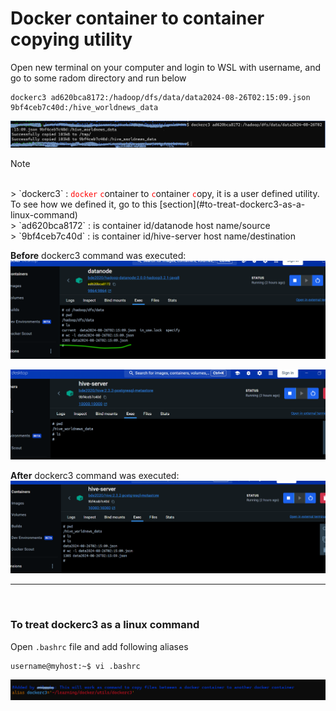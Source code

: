 
# Docker container to container copying utility


Open new terminal on your computer and login to WSL with username, and go to some radom directory and run below

```
dockerc3 ad620bca8172:/hadoop/dfs/data/data2024-08-26T02:15:09.json 9bf4ceb7c40d:/hive_worldnews_data
```
![Output](image-1.png)

> [!NOTE]
<br/>
> `dockerc3` : <code style="color : red">docker</code> <code style="color : red">c</code>ontainer to <code style="color : red">c</code>ontainer <code style="color : red">c</code>opy, it is a user defined utility. To see how we defined it, go to this [section](#to-treat-dockerc3-as-a-linux-command)
<br/>
> `ad620bca8172` : is container id/datanode host name/source
<br/>
> `9bf4ceb7c40d` : is container id/hive-server host name/destination

**Before** dockerc3 command was executed:
![alt text](image-2.png)

![alt text](image-3.png)

**After** dockerc3 command was executed:
![alt text](image-4.png)

--------------------------------------------------
<br/>

### To treat dockerc3 as a linux command

Open `.bashrc` file and add following aliases
```
username@myhost:~$ vi .bashrc
```

![To treat dockerc3 as a linux command](image-6.png)



